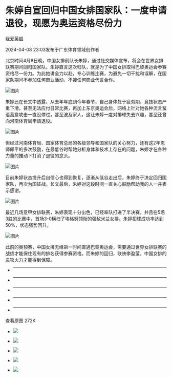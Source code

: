 # 朱婷自宣回归中国女排国家队：一度申请退役，现愿为奥运资格尽份力

[](https://news.qq.com/omn/author/8QMf23tZ6oIfvDja)

[我爱英超](https://news.qq.com/omn/author/8QMf23tZ6oIfvDja)

2024-04-08 23:03发布于广东体育领域创作者

北京时间4月8日晚，中国女排前队长朱婷，通过社交媒体宣布，将会在世界女排联赛期间回归国家队。朱婷直言这次归队，就是为了中国女排取得巴黎奥运会参赛资格尽一份力。为此她讲全力以赴，专心训练比赛，为避免一切干扰和误解，在国家队期间不参加任何商业活动，不接任何商业代言合作。

![图片](https:https://inews.gtimg.com/news_bt/OZ9a4iW6oEtrQtAXkJ4g8kc5J5QU7sN689sOKaPy-e_VsAA/641)

朱婷还在长文中透露，从去年年底到今年春节，自己身体处于疲劳期，竞技状态严重下滑，甚至无法应付日常比赛，再加上东京奥运会后，网络上针对她各种流言蜚语蓄意攻击一直没停过，甚至波及家人，这让朱婷一度对排球失去兴趣，甚至还曾向河南体育局申请退役。

![图片](https:https://inews.gtimg.com/news_bt/Oi9M1FKB0k4HZD5QC-8AnEc518DAjmqTInKo8U51ne2jYAA/641)

但经过河南体育局、国家体育总局的各级领导和国家队的关心努力，还有这2年恩师郎平的多次鼓励，在最低谷时帮她分析身体和技术上存在的问题，朱婷才在各种力量的推动下打消了退役的念头。

![图片](https:https://inews.gtimg.com/news_bt/ODPC_q8Ig_mhxmoFD1FTPIS2pEcKXtdpFbHHlJZyoarsAAA/641)

目前朱婷状态提升后自信心也得到恢复，逐渐从低谷走出后，朱婷终于决定回归国家队，再次为国征战。长文最后，朱婷对这段时间一直关心鼓励帮助我的人一并表示感谢。

![图片](https:https://inews.gtimg.com/news_bt/O0QOOVjFrFvIXKbIcGuhwrKy0r8koTr6H8fDYGQWq_uCAAA/641)

最近几场意甲女排联赛，朱婷表现十分出色，已经率队打进了半决赛，并且在5场3胜的比赛中，首场3-0横扫了埃格努领衔的强敌米兰女排。朱婷扣球成功率达到50%，状态强势回升。

![图片](https:https://inews.gtimg.com/news_bt/ORtvoLc4Ycpvcnb7LJr17NvFyR16xgYAaB9MaCygbXTuIAA/641)

此前的奥预赛，中国女排无缘第一时间直通巴黎奥运会，需要通过世界女排联赛的战绩才能保住现有的排名获得参赛资格。而朱婷的回归，联袂李盈莹，中国女排的进攻火力才能得到保障。

  *  ______

  * ______

  * ______

  * ______

  * ______

查看原图 272K

  * ![](https:https://inews.gtimg.com/news_bt/OZ9a4iW6oEtrQtAXkJ4g8kc5J5QU7sN689sOKaPy-e_VsAA/641)

  * ![](https:https://inews.gtimg.com/news_bt/Oi9M1FKB0k4HZD5QC-8AnEc518DAjmqTInKo8U51ne2jYAA/641)

  * ![](https:https://inews.gtimg.com/news_bt/ODPC_q8Ig_mhxmoFD1FTPIS2pEcKXtdpFbHHlJZyoarsAAA/641)

  * ![](https:https://inews.gtimg.com/news_bt/O0QOOVjFrFvIXKbIcGuhwrKy0r8koTr6H8fDYGQWq_uCAAA/641)

  * ![](https:https://inews.gtimg.com/news_bt/ORtvoLc4Ycpvcnb7LJr17NvFyR16xgYAaB9MaCygbXTuIAA/641)

